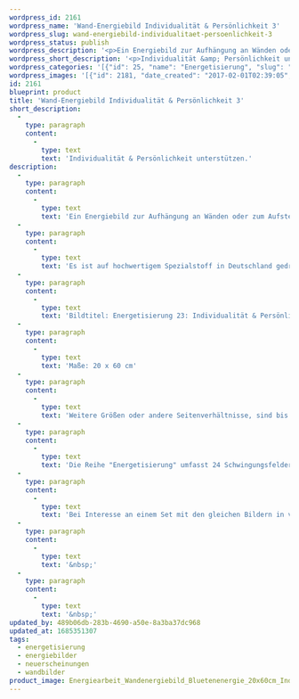 ```yaml
---
wordpress_id: 2161
wordpress_name: 'Wand-Energiebild Individualität & Persönlichkeit 3'
wordpress_slug: wand-energiebild-individualitaet-persoenlichkeit-3
wordpress_status: publish
wordpress_description: '<p>Ein Energiebild zur Aufhängung an Wänden oder zum Aufstellen im Raum mit einem aktivierbaren Schwingungsfeld zu: Individualität und Persönlichkeit. Bei diesem Bild ist der Aspekt betont, das Erleben einer Persönlichkeit in ihrer Individualität angemessen zu schätzen und zu genießen.</p><p>Es ist auf hochwertigem Spezialstoff in Deutschland gedruckt und sorgfältig in Handarbeit auf Holzkeilrahmen aufgezogen. Laut Herstellerangaben ist der farbintensive Druck 70 Jahre lichtecht, waschbar und in einem umweltorientierten Verfahren hergestellt. Der Oberstoff ist mit einer Spezialbeschichtung unterfüttert, so dass, bei Aufhängung an der Wand, der rückseitige Holzrahmen auch bei hellen Farben unsichtbar ist.</p><p>Bildtitel: Energetisierung 23: Individualität &amp; Persönlichkeit 3. Reihe: Energetisierung</p><p>Maße: 20 x 60 cm</p><p>Weitere Größen oder andere Seitenverhältnisse, sind bis 200 cm individuell für Sie innerhalb weniger Tage herstellbar. Bitte kontaktieren Sie uns hierfür unter <a href="mailto:info@elvedenverlag.de">info@elvedenverlag.de</a>.</p><p>Die Reihe "Energetisierung" umfasst 24 Schwingungsfelder in Bezug auf die Facetten des menschlichen Lebens mit seinen Gefühlen, Fähigkeiten, Einstellungen und Aktivitäten. In jedem der 24 Schwingungsfelder sind zusätzliche Impulse enthalten zu den jeweils zugehörigen thematischen Wissenspools. Funktionen und Teilbereiche des menschlichen Körpers.<br />Bei Interesse an einem Set mit den gleichen Bildern in verschiedenen Größen oder unterschiedlichen Bildern dieser Reihe wenden Sie sich bitte direkt an uns. Wir informieren Sie gerne über die Vergünstigungen. Für Praxiseinrichtungen etc. beraten wir Sie gerne. Das Energiefeld dieses Bildes kann aktiviert werden über das bewusste Konzentrieren auf den für sich selbst erwünschten inneren Zustand im Zusammenhang mit dem Bildtitel. Es aktiviert sich jeweils der Teil des Schwingungsfeldes, welcher aktuell individuell förderlich ist.</p><p><a href="https://my.feenbaum.de/anwendung-energie-wandbilder/">Anwendungshinweise</a>      <a href="https://my.feenbaum.de/produktinformation-wandbilder/">Produktinformationen</a></p><p>&nbsp;</p><p>&nbsp;</p>'
wordpress_short_description: '<p>Individualität &amp; Persönlichkeit unterstützen.<br /><em>Hinweis: Das Wasserzeichen „Elveden Verlag Energiebild“ wird nicht mit gedruckt</em></p>'
wordpress_categories: '[{"id": 25, "name": "Energetisierung", "slug": "energetisierung"}, {"id": 22, "name": "Energiebilder", "slug": "energiebilder"}, {"id": 66, "name": "Neuerscheinungen", "slug": "neuerscheinungen"}, {"id": 24, "name": "Wandbilder", "slug": "wandbilder"}]'
wordpress_images: '[{"id": 2181, "date_created": "2017-02-01T02:39:05", "date_created_gmt": "2017-02-01T00:39:05", "date_modified": "2017-02-01T02:39:05", "date_modified_gmt": "2017-02-01T00:39:05", "src": "https://my.feenbaum.de/wp-content/uploads/2017/02/Energiearbeit_Wandenergiebild_Bluetenenergie_20x60cm_IndividualitaetPersoenlichkeit-3_800x800-W.jpg", "name": "Energiearbeit_Wandenergiebild_Bluetenenergie_20x60cm_Individualitaet&#038;Persoenlichkeit 3_800x800-W", "alt": ""}]'
id: 2161
blueprint: product
title: 'Wand-Energiebild Individualität & Persönlichkeit 3'
short_description:
  -
    type: paragraph
    content:
      -
        type: text
        text: 'Individualität & Persönlichkeit unterstützen.'
description:
  -
    type: paragraph
    content:
      -
        type: text
        text: 'Ein Energiebild zur Aufhängung an Wänden oder zum Aufstellen im Raum mit einem aktivierbaren Schwingungsfeld zu: Individualität und Persönlichkeit. Bei diesem Bild ist der Aspekt betont, das Erleben einer Persönlichkeit in ihrer Individualität angemessen zu schätzen und zu genießen.'
  -
    type: paragraph
    content:
      -
        type: text
        text: 'Es ist auf hochwertigem Spezialstoff in Deutschland gedruckt und sorgfältig in Handarbeit auf Holzkeilrahmen aufgezogen. Laut Herstellerangaben ist der farbintensive Druck 70 Jahre lichtecht, waschbar und in einem umweltorientierten Verfahren hergestellt. Der Oberstoff ist mit einer Spezialbeschichtung unterfüttert, so dass, bei Aufhängung an der Wand, der rückseitige Holzrahmen auch bei hellen Farben unsichtbar ist.'
  -
    type: paragraph
    content:
      -
        type: text
        text: 'Bildtitel: Energetisierung 23: Individualität & Persönlichkeit 3. Reihe: Energetisierung'
  -
    type: paragraph
    content:
      -
        type: text
        text: 'Maße: 20 x 60 cm'
  -
    type: paragraph
    content:
      -
        type: text
        text: 'Weitere Größen oder andere Seitenverhältnisse, sind bis 200 cm individuell für Sie innerhalb weniger Tage herstellbar. Bitte kontaktieren Sie uns hierfür unter info@elvedenverlag.de.'
  -
    type: paragraph
    content:
      -
        type: text
        text: 'Die Reihe "Energetisierung" umfasst 24 Schwingungsfelder in Bezug auf die Facetten des menschlichen Lebens mit seinen Gefühlen, Fähigkeiten, Einstellungen und Aktivitäten. In jedem der 24 Schwingungsfelder sind zusätzliche Impulse enthalten zu den jeweils zugehörigen thematischen Wissenspools. Funktionen und Teilbereiche des menschlichen Körpers.'
  -
    type: paragraph
    content:
      -
        type: text
        text: 'Bei Interesse an einem Set mit den gleichen Bildern in verschiedenen Größen oder unterschiedlichen Bildern dieser Reihe wenden Sie sich bitte direkt an uns. Wir informieren Sie gerne über die Vergünstigungen. Für Praxiseinrichtungen etc. beraten wir Sie gerne. Das Energiefeld dieses Bildes kann aktiviert werden über das bewusste Konzentrieren auf den für sich selbst erwünschten inneren Zustand im Zusammenhang mit dem Bildtitel. Es aktiviert sich jeweils der Teil des Schwingungsfeldes, welcher aktuell individuell förderlich ist.'
  -
    type: paragraph
    content:
      -
        type: text
        text: '&nbsp;'
  -
    type: paragraph
    content:
      -
        type: text
        text: '&nbsp;'
updated_by: 489b06db-283b-4690-a50e-8a3ba37dc968
updated_at: 1685351307
tags:
  - energetisierung
  - energiebilder
  - neuerscheinungen
  - wandbilder
product_image: Energiearbeit_Wandenergiebild_Bluetenenergie_20x60cm_IndividualitaetPersoenlichkeit-3_800x800-W.jpg
---
```

